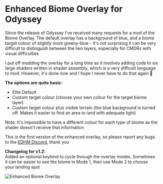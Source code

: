 # Enhanced Biome Overlay for Odyssey

Since the release of Odyssey I've received many requests for a mod of the Biome Overlay. The default overlay has a background of blue, and a biome target colour of slightly more greeny-blue - it's not surprising it can be very difficult to distinguish between the two layers, especially for CMDRs with visual difficulties

I put off modding the overlay for a long time as it involves adding code to six large shaders written in shader assembly, which is a very difficult language to mod. However, it's done now and I hope I never have to do that again 🙂

**The options are quite basic:**
- Elite Default
- Custom target colour (choose your own colour for the target biome layer)
- Custom target colour plus visible terrain (the blue background is turned off. Makes it easier to find an area to land with adequate light)

Note: It's impossible to have a different colour for each type of biome as the shader doesn't receive that information

This is the first version of the enhanced overlay, so please report any bugs to the [EDHM Discord](https://discord.gg/MtBszksjMr), thank you

**Changelog for v1.2:**<br>
Added an optional keybind to cycle through the overlay modes. Sometimes it can be easier to see the biome in Mode 1, then use Mode 2 to choose your landing spot

![Enhanced Biome Overlay](https://github.com/psychicEgg/EDHM/blob/main/Odyssey/3rdPartyMods/BiomeOverlay/BiomeOverlay.jpg?raw=true)

